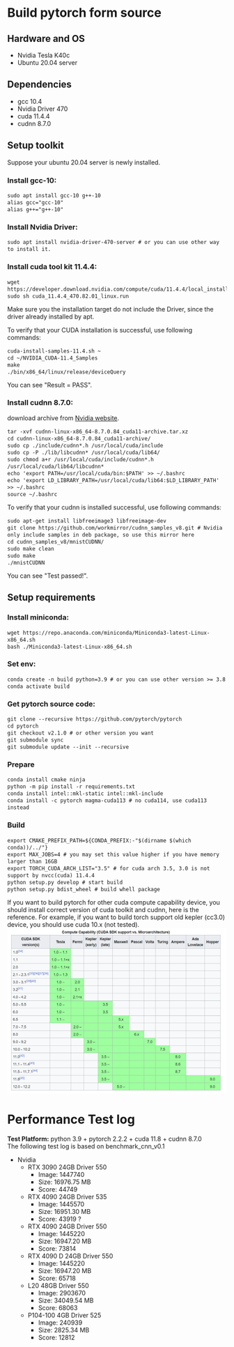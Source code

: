 # Build pytorch form source
## Hardware and OS
* Nvidia Tesla K40c
* Ubuntu 20.04 server

## Dependencies
* gcc 10.4
* Nvidia Driver 470
* cuda 11.4.4
* cudnn 8.7.0

## Setup toolkit
Suppose your ubuntu 20.04 server is newly installed.
### Install gcc-10:
```shell
sudo apt install gcc-10 g++-10
alias gcc="gcc-10"
alias g++="g++-10"
```
### Install Nvidia Driver:
```shell
sudo apt install nvidia-driver-470-server # or you can use other way to install it.
```
### Install cuda tool kit 11.4.4:
```shell
wget https://developer.download.nvidia.com/compute/cuda/11.4.4/local_installers/cuda_11.4.4_470.82.01_linux.run
sudo sh cuda_11.4.4_470.82.01_linux.run
```
Make sure you the installation target do not include the Driver, since the driver already installed by apt.

To verify that your CUDA installation is successful, use following commands:
```shell
cuda-install-samples-11.4.sh ~
cd ~/NVIDIA_CUDA-11.4_Samples
make
./bin/x86_64/linux/release/deviceQuery
```
You can see "Result = PASS".

### Install cudnn 8.7.0: 
download archive from [Nvidia website](https://developer.nvidia.com/rdp/cudnn-archive).
```shell
tar -xvf cudnn-linux-x86_64-8.7.0.84_cuda11-archive.tar.xz
cd cudnn-linux-x86_64-8.7.0.84_cuda11-archive/
sudo cp ./include/cudnn*.h /usr/local/cuda/include
sudo cp -P ./lib/libcudnn* /usr/local/cuda/lib64/
sudo chmod a+r /usr/local/cuda/include/cudnn*.h /usr/local/cuda/lib64/libcudnn*
echo 'export PATH=/usr/local/cuda/bin:$PATH' >> ~/.bashrc
echo 'export LD_LIBRARY_PATH=/usr/local/cuda/lib64:$LD_LIBRARY_PATH' >> ~/.bashrc
source ~/.bashrc
```

To verify that your cudnn is installed successful, use following commands:
```shell
sudo apt-get install libfreeimage3 libfreeimage-dev
git clone https://github.com/workmirror/cudnn_samples_v8.git # Nvidia only include samples in deb package, so use this mirror here
cd cudnn_samples_v8/mnistCUDNN/
sudo make clean
sudo make
./mnistCUDNN
```
You can see "Test passed!".

## Setup requirements
### Install miniconda:
```shell
wget https://repo.anaconda.com/miniconda/Miniconda3-latest-Linux-x86_64.sh
bash ./Miniconda3-latest-Linux-x86_64.sh
```
### Set env:
```shell
conda create -n build python=3.9 # or you can use other version >= 3.8
conda activate build
```
### Get pytorch source code:
```shell
git clone --recursive https://github.com/pytorch/pytorch
cd pytorch
git checkout v2.1.0 # or other version you want
git submodule sync
git submodule update --init --recursive
```
### Prepare
```shell
conda install cmake ninja
python -m pip install -r requirements.txt
conda install intel::mkl-static intel::mkl-include
conda install -c pytorch magma-cuda113 # no cuda114, use cuda113 instead
```
### Build
```shell
export CMAKE_PREFIX_PATH=${CONDA_PREFIX:-"$(dirname $(which conda))/../"}
export MAX_JOBS=4 # you may set this value higher if you have memory larger than 16GB
export TORCH_CUDA_ARCH_LIST="3.5" # for cuda arch 3.5, 3.0 is not support by nvcc(cuda) 11.4.4
python setup.py develop # start build
python setup.py bdist_wheel # build whell package
```

If you want to build pytorch for other cuda compute capability device, you should install correct version of cuda toolkit and cudnn, here is the reference. For example, if you want to build torch support old kepler (cc3.0) device, you should use cuda 10.x (not tested).
![compute_capability](./imgs/compute_capability.png)

# Performance Test log
**Test Platform:** python 3.9 + pytorch 2.2.2 + cuda 11.8 + cudnn 8.7.0\
The following test log is based on benchmark_cnn_v0.1
* Nvidia
  * RTX 3090 24GB Driver 550
    * Image: 1447740
    * Size: 16976.75 MB
    * Score: 44749
  * RTX 4090 24GB Driver 535
    * Image: 1445570
    * Size: 16951.30 MB
    * Score: 43919 ?
  * RTX 4090 24GB Driver 550
    * Image: 1445220
    * Size: 16947.20 MB
    * Score: 73814
  * RTX 4090 D 24GB Driver 550
    * Image: 1445220
    * Size: 16947.20 MB
    * Score: 65718
  * L20 48GB Driver 550
    * Image: 2903670
    * Size: 34049.54 MB
    * Score: 68063
  * P104-100 4GB Driver 525
    * Image: 240939
    * Size: 2825.34 MB
    * Score: 12812

[//]: # (# Env)

[//]: # (```shell)

[//]: # (conda install pytorch==2.2.2 torchvision==0.17.2 torchaudio==2.2.2 pytorch-cuda=11.8 -c pytorch -c nvidia)

[//]: # (conda install tqdm)

[//]: # (```)

[//]: # ()
[//]: # (# GPUs)

[//]: # (* Tesla K40c)

[//]: # (    * GK110B chip, 12G GDDR5 memory)

[//]: # (    * cuda: 11.2)

[//]: # (    * cuda capability: 3.5)

[//]: # (    * pytorch support: 1.7.1 with cuda 11.0)